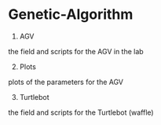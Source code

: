 # Genetic-Algorithm

1. AGV 

the field and scripts for the AGV in the lab 

2. Plots 


plots of the parameters for the AGV 

3. Turtlebot


the field and scripts for the Turtlebot (waffle)
